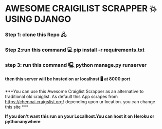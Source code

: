 # AWESOME CRAIGILIST SCRAPPER 💥 USING DJANGO

### Step 1: clone this Repo 🖧
### Step 2:run this command 💻 pip install -r requirements.txt
### step 3: run this command 🖳 python manage.py runserver
#### then this server will be hosted on ur localhost 🖥 at 8000 port

***You can use this Awesome Craiglist Scrapper as an alternative to  traditional old craiglist.
As default this App scrapes from https://chennai.craigslist.org/ depending upon ur location.
you can change this site ***


**If you don't want this run on your Localhost.You can host it on Heroku or pythonanywhere**

